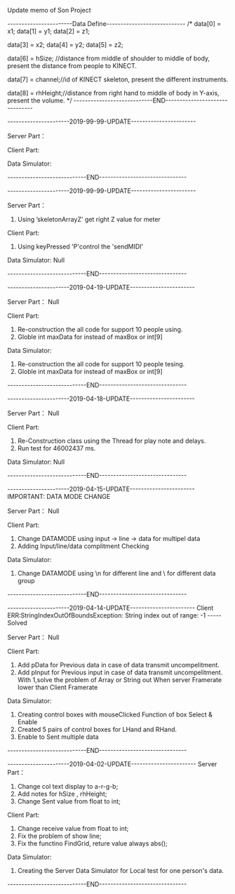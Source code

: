 Update memo of Son Project

-----------------------Data Define----------------------------
/*
data[0] = x1;
data[1] = y1;
data[2] = z1;

data[3] = x2;
data[4] = y2;
data[5] = z2;

data[6] = hSize; //distance from middle of shoulder to middle of body, present the distance from people to KINECT.

data[7] = channel;//id of KINECT skeleton, present the different instruments.

data[8] = rhHeight;//distance from right hand to middle of body in Y-axis, present the volume.
*/
----------------------------END-------------------------------

----------------------2019-99-99-UPDATE-----------------------

Server Part：


Client Part:


Data Simulator:

----------------------------END-------------------------------


----------------------2019-99-99-UPDATE-----------------------

Server Part：
1. Using ’skeletonArrayZ' get right Z value for meter


Client Part:
1. Using keyPressed 'P'control the 'sendMIDI'

Data Simulator:
Null

----------------------------END-------------------------------





----------------------2019-04-19-UPDATE-----------------------

Server Part：
Null

Client Part:
1. Re-construction the all code for support 10 people using.
2. Globle int maxData for instead of maxBox or int[9]

Data Simulator:
1. Re-construction the all code for support 10 people tesing.
2. Globle int maxData for instead of maxBox or int[9]


----------------------------END-------------------------------





----------------------2019-04-18-UPDATE-----------------------

Server Part：
Null

Client Part:
1. Re-Construction class using the Thread for play note and delays.
2. Run test for 46002437 ms.

Data Simulator:
Null

----------------------------END-------------------------------





----------------------2019-04-15-UPDATE-----------------------
IMPORTANT: DATA MODE CHANGE

Server Part：
Null

Client Part:
1. Change DATAMODE using input -> line -> data for multipel data
2. Adding Input/line/data complitment Checking

Data Simulator:
1. Change DATAMODE using \n for different line and \\ for different data group

----------------------------END-------------------------------






----------------------2019-04-14-UPDATE-----------------------
Client ERR:StringIndexOutOfBoundsException: String index out of range: -1 -----Solved

Server Part：
Null

Client Part:
1. Add pData for Previous data in case of data transmit uncompelitment.
2. Add pInput for Previous input in case of data transmit uncompelitment. With 1,solve the 
	problem of Array or String out When server Framerate lower than Client Framerate
	
Data Simulator:
1. Creating control boxes with mouseClicked Function of box Select & Enable
2. Created 5 pairs of control boxes for LHand and RHand.
3. Enable to Sent multiple data

----------------------------END-------------------------------







----------------------2019-04-02-UPDATE-----------------------
Server Part：
1. Change col text display to a-r-g-b;
2. Add notes for hSize , rhHeight;
3. Change Sent value from float to int;


Client Part:
1. Change receive value from float to int;
2. Fix the problem of show line;
3. Fix the functino FindGrid, reture value always abs();

Data Simulator:
1. Creating the Server Data Simulator for Local test for one person's data.

----------------------------END-------------------------------
